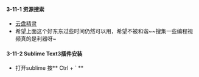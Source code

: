 #### 3-11-1 资源搜索

- [云盘精灵](https://www.yunpanjingling.com/)
- 希望上面这个好东东过些时间仍然可以用，希望不被和谐~~搜集一些编程视频真的是利器呀~

#### 3-11-2 Sublime Text3插件安装
- 打开sublime 按** Ctrl + ` **
